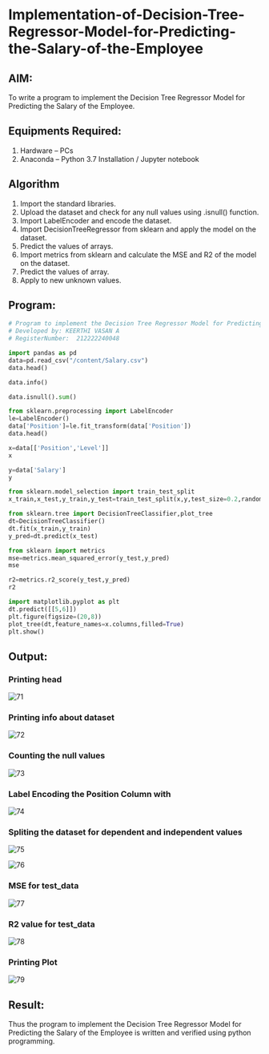 # Implementation-of-Decision-Tree-Regressor-Model-for-Predicting-the-Salary-of-the-Employee

## AIM:
To write a program to implement the Decision Tree Regressor Model for Predicting the Salary of the Employee.

## Equipments Required:
1. Hardware – PCs
2. Anaconda – Python 3.7 Installation / Jupyter notebook

## Algorithm
1. Import the standard libraries.
2. Upload the dataset and check for any null values using .isnull() function.
3. Import LabelEncoder and encode the dataset.
4. Import DecisionTreeRegressor from sklearn and apply the model on the dataset.
5. Predict the values of arrays.
6. Import metrics from sklearn and calculate the MSE and R2 of the model on the dataset.
7. Predict the values of array.
8. Apply to new unknown values.

## Program:
```py
# Program to implement the Decision Tree Regressor Model for Predicting the Salary of the Employee.
# Developed by: KEERTHI VASAN A
# RegisterNumber:  212222240048
```
```py
import pandas as pd
data=pd.read_csv("/content/Salary.csv")
data.head()
```
```py
data.info()
```
```py
data.isnull().sum()
```
```py
from sklearn.preprocessing import LabelEncoder
le=LabelEncoder()
data['Position']=le.fit_transform(data['Position'])
data.head()
```
```py
x=data[['Position','Level']]
x
```
```py
y=data['Salary']
y
```
```py
from sklearn.model_selection import train_test_split
x_train,x_test,y_train,y_test=train_test_split(x,y,test_size=0.2,random_state=2)
```
```py
from sklearn.tree import DecisionTreeClassifier,plot_tree
dt=DecisionTreeClassifier()
dt.fit(x_train,y_train)
y_pred=dt.predict(x_test)
```
```py
from sklearn import metrics
mse=metrics.mean_squared_error(y_test,y_pred)
mse
```
```py
r2=metrics.r2_score(y_test,y_pred)
r2
```
```py
import matplotlib.pyplot as plt
dt.predict([[5,6]])
plt.figure(figsize=(20,8))
plot_tree(dt,feature_names=x.columns,filled=True)
plt.show()
```

## Output:
### Printing head

![71](https://github.com/Keerthi-Vasan-Adhithan/Implementation-of-Decision-Tree-Regressor-Model-for-Predicting-the-Salary-of-the-Employee/assets/107488929/fe0a01be-8bfe-4baa-a66e-fee3f274ab9d)

### Printing info about dataset

![72](https://github.com/Keerthi-Vasan-Adhithan/Implementation-of-Decision-Tree-Regressor-Model-for-Predicting-the-Salary-of-the-Employee/assets/107488929/d641d935-cfd5-4bf4-b903-999e2f1930cf)

### Counting the null values

![73](https://github.com/Keerthi-Vasan-Adhithan/Implementation-of-Decision-Tree-Regressor-Model-for-Predicting-the-Salary-of-the-Employee/assets/107488929/6d804d07-4b1a-44f4-a8b6-234f36c42f77)

### Label Encoding the Position Column with 

![74](https://github.com/Keerthi-Vasan-Adhithan/Implementation-of-Decision-Tree-Regressor-Model-for-Predicting-the-Salary-of-the-Employee/assets/107488929/2480f54f-00f9-4329-b4c7-a397cea73e77)

### Spliting the dataset for dependent and independent values

![75](https://github.com/Keerthi-Vasan-Adhithan/Implementation-of-Decision-Tree-Regressor-Model-for-Predicting-the-Salary-of-the-Employee/assets/107488929/1545b693-c92e-4691-b4f4-dca0051a8e76)

![76](https://github.com/Keerthi-Vasan-Adhithan/Implementation-of-Decision-Tree-Regressor-Model-for-Predicting-the-Salary-of-the-Employee/assets/107488929/cf25a1ef-b725-4d5c-91c8-aed2d351c7fa)

### MSE for test_data

![77](https://github.com/Keerthi-Vasan-Adhithan/Implementation-of-Decision-Tree-Regressor-Model-for-Predicting-the-Salary-of-the-Employee/assets/107488929/8f55e236-5262-42a4-a8b8-a9d4625edb5e)

### R2 value for test_data

![78](https://github.com/Keerthi-Vasan-Adhithan/Implementation-of-Decision-Tree-Regressor-Model-for-Predicting-the-Salary-of-the-Employee/assets/107488929/9991b264-765e-4cc1-a6fc-d745e3ec3b92)

### Printing Plot 

![79](https://github.com/Keerthi-Vasan-Adhithan/Implementation-of-Decision-Tree-Regressor-Model-for-Predicting-the-Salary-of-the-Employee/assets/107488929/39d3b066-9a6e-4076-a434-4b4ed2dc7899)

## Result:
Thus the program to implement the Decision Tree Regressor Model for Predicting the Salary of the Employee is written and verified using python programming.
